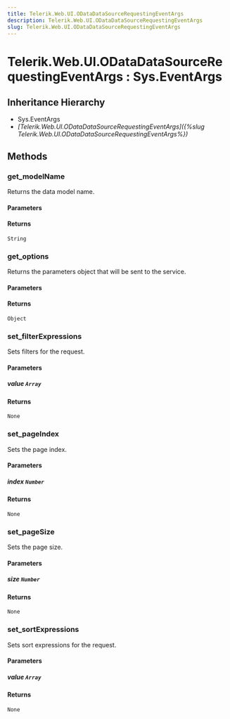 ```yaml
---
title: Telerik.Web.UI.ODataDataSourceRequestingEventArgs
description: Telerik.Web.UI.ODataDataSourceRequestingEventArgs
slug: Telerik.Web.UI.ODataDataSourceRequestingEventArgs
---
```


# Telerik.Web.UI.ODataDataSourceRequestingEventArgs : Sys.EventArgs 

## Inheritance Hierarchy

* Sys.EventArgs
* *[Telerik.Web.UI.ODataDataSourceRequestingEventArgs]({%slug Telerik.Web.UI.ODataDataSourceRequestingEventArgs%})*


## Methods

###  get_modelName

Returns the data model name.

#### Parameters

#### Returns

`String` 

### get_options

Returns the parameters object that will be sent to the service.

#### Parameters

#### Returns

`Object`

### set_filterExpressions

Sets filters for the request.

#### Parameters

##### value `Array`

#### Returns

`None`

### set_pageIndex

Sets the page index.

#### Parameters

##### index `Number`

#### Returns

`None`

### set_pageSize

Sets the page size.

#### Parameters

##### size `Number`

#### Returns

`None`

### set_sortExpressions

Sets sort expressions for the request.

#### Parameters

##### value `Array`

#### Returns

`None`


